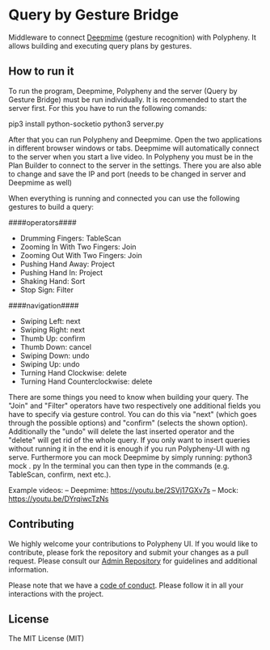 # Query by Gesture Bridge
Middleware to connect [Deepmime](http://deepmime.org/) (gesture recognition) with Polypheny. It allows building and executing query plans by gestures.

## How to run it ##
To run the program, Deepmime, Polypheny and the server (Query by Gesture
Bridge) must be run individually. It is recommended to start the server first. For
this you have to run the following comands:

pip3 install python-socketio
python3 server.py

After that you can run Polypheny and Deepmime. Open the two applications
in different browser windows or tabs. Deepmime will automatically connect to
the server when you start a live video. In Polypheny you must be in the Plan
Builder to connect to the server in the settings. There you are also able to
change and save the IP and port (needs to be changed in server
and Deepmime as well)

When everything is running and connected you can use the following gestures
to build a query:

####operators####
- Drumming Fingers: TableScan
- Zooming In With Two Fingers: Join
- Zooming Out With Two Fingers: Join
- Pushing Hand Away: Project
- Pushing Hand In: Project
- Shaking Hand: Sort
- Stop Sign: Filter

####navigation####
- Swiping Left: next
- Swiping Right: next
- Thumb Up: confirm
- Thumb Down: cancel
- Swiping Down: undo
- Swiping Up: undo
- Turning Hand Clockwise: delete
- Turning Hand Counterclockwise: delete

There are some things you need to know when building your query. The "Join"
and "Filter" operators have two respectively one additional fields you have to
specify via gesture control. You can do this via "next" (which goes through
the possible options) and "confirm" (selects the shown option). Additionally the
"undo" will delete the last inserted operator and the "delete" will get rid of the
whole query.
If you only want to insert queries without running it in the end it is enough if
you run Polypheny-UI with ng serve. Furthermore you can mock Deepmime by
simply running:
python3 mock . py
In the terminal you can then type in the commands (e.g. TableScan, confirm,
next etc.).

Example videos:
– Deepmime: https://youtu.be/2SVj17GXv7s
– Mock: https://youtu.be/DYrqiwcTzNs


## Contributing ##
We highly welcome your contributions to Polypheny UI. If you would like to contribute, please fork the repository and submit your changes as a pull request. Please consult our [Admin Repository](https://github.com/polypheny/Admin) for guidelines and additional information.

Please note that we have a [code of conduct](https://github.com/polypheny/Admin/blob/master/CODE_OF_CONDUCT.md). Please follow it in all your interactions with the project. 

## License ##
The MIT License (MIT)
